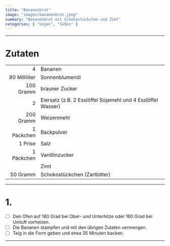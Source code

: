 ```yaml
---
title: "Bananenbrot"
image: "images/bananenbrot.jpeg"
summary: "Bananenbrot mit Schokostückchen und Zimt"
categories: [ "Vegan", "Süßes" ]
---
```


---

# Zutaten

|               |                                                             |
|--------------:|:------------------------------------------------------------|
|             4 | Bananen                                                     |
| 80 Milliliter | Sonnenblumenöl                                              |
|     100 Gramm | brauner Zucker                                              |
|             2 | Eiersatz (z.B. 2 Esslöffel Sojamehl und 4 Esslöffel Wasser) |
|     200 Gramm | Weizenmehl                                                  |
|    1 Päckchen | Backpulver                                                  |
|       1 Prise | Salz                                                        |
|    1 Päckchen | Vanillinzucker                                              |
|               | Zimt                                                        |
|      50 Gramm | Schokostückchen (Zartbitter)                                |

---

# 1.

- [ ] Den Ofen auf 180 Grad bei Ober- und Unterhitze oder 160 Grad bei Umluft vorheizen.
- [ ] Die Bananen stampfen und mit den übrigen Zutaten vermengen.
- [ ] Teig in die Form geben und etwa 35 Minuten backen.

---
